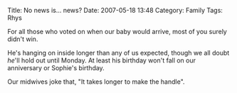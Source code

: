 Title: No news is... news?
Date: 2007-05-18 13:48
Category: Family
Tags: Rhys

For all those who voted on when our baby would arrive, most of you
surely didn't win.

 He's hanging on inside longer than any of us expected, though we all
doubt *he*'ll hold out until Monday. At least his birthday won't fall on
our anniversary or Sophie's birthday.

 Our midwives joke that, "It takes longer to make the handle".

